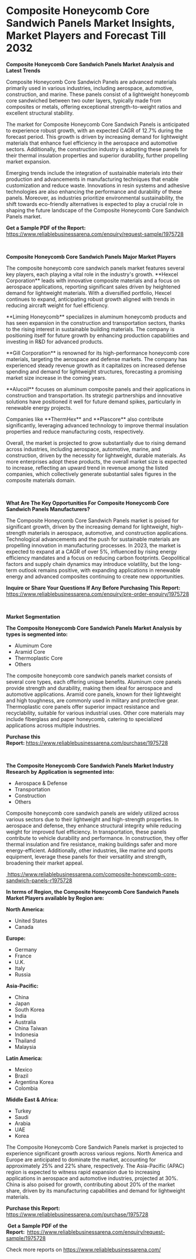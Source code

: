 <p><h1>Composite Honeycomb Core Sandwich Panels Market Insights, Market Players and Forecast Till 2032</h1></p><p><strong>Composite Honeycomb Core Sandwich Panels Market Analysis and Latest Trends</strong></p>
<p><p>Composite Honeycomb Core Sandwich Panels are advanced materials primarily used in various industries, including aerospace, automotive, construction, and marine. These panels consist of a lightweight honeycomb core sandwiched between two outer layers, typically made from composites or metals, offering exceptional strength-to-weight ratios and excellent structural stability. </p><p>The market for Composite Honeycomb Core Sandwich Panels is anticipated to experience robust growth, with an expected CAGR of 12.7% during the forecast period. This growth is driven by increasing demand for lightweight materials that enhance fuel efficiency in the aerospace and automotive sectors. Additionally, the construction industry is adopting these panels for their thermal insulation properties and superior durability, further propelling market expansion.</p><p>Emerging trends include the integration of sustainable materials into their production and advancements in manufacturing techniques that enable customization and reduce waste. Innovations in resin systems and adhesive technologies are also enhancing the performance and durability of these panels. Moreover, as industries prioritize environmental sustainability, the shift towards eco-friendly alternatives is expected to play a crucial role in shaping the future landscape of the Composite Honeycomb Core Sandwich Panels market.</p></p>
<p><strong>Get a Sample PDF of the Report:&nbsp;</strong> <a href="https://www.reliablebusinessarena.com/enquiry/request-sample/1975728?utm_campaign=1905&utm_medium=2&utm_source=Github&utm_content=ia&utm_term=04022025&utm_id=composite-honeycomb-core-sandwich-panels">https://www.reliablebusinessarena.com/enquiry/request-sample/1975728</a></p>
<p>&nbsp;</p>
<p><strong>Composite Honeycomb Core Sandwich Panels Major Market Players</strong></p>
<p><p>The composite honeycomb core sandwich panels market features several key players, each playing a vital role in the industry's growth. **Hexcel Corporation** leads with innovative composite materials and a focus on aerospace applications, reporting significant sales driven by heightened demand for lightweight materials. With a diversified portfolio, Hexcel continues to expand, anticipating robust growth aligned with trends in reducing aircraft weight for fuel efficiency.</p><p>**Liming Honeycomb** specializes in aluminum honeycomb products and has seen expansion in the construction and transportation sectors, thanks to the rising interest in sustainable building materials. The company is positioning itself for future growth by enhancing production capabilities and investing in R&D for advanced products.</p><p>**Gill Corporation** is renowned for its high-performance honeycomb core materials, targeting the aerospace and defense markets. The company has experienced steady revenue growth as it capitalizes on increased defense spending and demand for lightweight structures, forecasting a promising market size increase in the coming years.</p><p>**Alucoil** focuses on aluminum composite panels and their applications in construction and transportation. Its strategic partnerships and innovative solutions have positioned it well for future demand spikes, particularly in renewable energy projects.</p><p>Companies like **ThermHex** and **Plascore** also contribute significantly, leveraging advanced technology to improve thermal insulation properties and reduce manufacturing costs, respectively.</p><p>Overall, the market is projected to grow substantially due to rising demand across industries, including aerospace, automotive, marine, and construction, driven by the necessity for lightweight, durable materials. As more enterprises adopt these products, the overall market size is expected to increase, reflecting an upward trend in revenue among the listed companies, which collectively generate substantial sales figures in the composite materials domain.</p></p>
<p>&nbsp;</p>
<p><strong>What Are The Key Opportunities For Composite Honeycomb Core Sandwich Panels Manufacturers?</strong></p>
<p><p>The Composite Honeycomb Core Sandwich Panels market is poised for significant growth, driven by the increasing demand for lightweight, high-strength materials in aerospace, automotive, and construction applications. Technological advancements and the push for sustainable materials are propelling innovation in manufacturing processes. In 2023, the market is expected to expand at a CAGR of over 5%, influenced by rising energy efficiency mandates and a focus on reducing carbon footprints. Geopolitical factors and supply chain dynamics may introduce volatility, but the long-term outlook remains positive, with expanding applications in renewable energy and advanced composites continuing to create new opportunities.</p></p>
<p><strong>Inquire or Share Your Questions If Any Before Purchasing This Report:</strong> <a href="https://www.reliablebusinessarena.com/enquiry/pre-order-enquiry/1975728?utm_campaign=1905&utm_medium=2&utm_source=Github&utm_content=ia&utm_term=04022025&utm_id=composite-honeycomb-core-sandwich-panels">https://www.reliablebusinessarena.com/enquiry/pre-order-enquiry/1975728</a></p>
<p>&nbsp;</p>
<p><strong>Market Segmentation</strong></p>
<p><strong>The Composite Honeycomb Core Sandwich Panels Market Analysis by types is segmented into:</strong></p>
<p><ul><li>Aluminum Core</li><li>Aramid Core</li><li>Thermoplastic Core</li><li>Others</li></ul></p>
<p><p>The composite honeycomb core sandwich panels market consists of several core types, each offering unique benefits. Aluminum core panels provide strength and durability, making them ideal for aerospace and automotive applications. Aramid core panels, known for their lightweight and high toughness, are commonly used in military and protective gear. Thermoplastic core panels offer superior impact resistance and recyclability, suitable for various industrial uses. Other core materials may include fiberglass and paper honeycomb, catering to specialized applications across multiple industries.</p></p>
<p><strong>Purchase this Report:&nbsp;</strong><a href="https://www.reliablebusinessarena.com/purchase/1975728?utm_campaign=1905&utm_medium=2&utm_source=Github&utm_content=ia&utm_term=04022025&utm_id=composite-honeycomb-core-sandwich-panels">https://www.reliablebusinessarena.com/purchase/1975728</a></p>
<p>&nbsp;</p>
<p><strong>The Composite Honeycomb Core Sandwich Panels Market Industry Research by Application is segmented into:</strong></p>
<p><ul><li>Aerospace & Defense</li><li>Transportation</li><li>Construction</li><li>Others</li></ul></p>
<p><p>Composite honeycomb core sandwich panels are widely utilized across various sectors due to their lightweight and high-strength properties. In aerospace and defense, they enhance structural integrity while reducing weight for improved fuel efficiency. In transportation, these panels contribute to vehicle durability and performance. In construction, they offer thermal insulation and fire resistance, making buildings safer and more energy-efficient. Additionally, other industries, like marine and sports equipment, leverage these panels for their versatility and strength, broadening their market appeal.</p></p>
<p><a href="https://www.reliablebusinessarena.com/composite-honeycomb-core-sandwich-panels-r1975728?utm_campaign=1905&utm_medium=2&utm_source=Github&utm_content=ia&utm_term=04022025&utm_id=composite-honeycomb-core-sandwich-panels">&nbsp;https://www.reliablebusinessarena.com/composite-honeycomb-core-sandwich-panels-r1975728</a></p>
<p><strong>In terms of Region, the Composite Honeycomb Core Sandwich Panels Market Players available by Region are:</strong></p>
<p>
    <p> <strong> North America: </strong>
        <ul>
            <li>United States</li>
            <li>Canada</li>
        </ul>
        </p> 
    <p> <strong> Europe: </strong>
        <ul>
            <li>Germany</li>
            <li>France</li>
            <li>U.K.</li>
            <li>Italy</li>
            <li>Russia</li>
        </ul>
        </p> 
    <p> <strong> Asia-Pacific: </strong>
        <ul>
            <li>China</li>
            <li>Japan</li>
            <li>South Korea</li>
            <li>India</li>
            <li>Australia</li>
            <li>China Taiwan</li>
            <li>Indonesia</li>
            <li>Thailand</li>
            <li>Malaysia</li>
        </ul>
        </p> 
    <p> <strong> Latin America: </strong>
        <ul>
            <li>Mexico</li>
            <li>Brazil</li>
            <li>Argentina Korea</li>
            <li>Colombia</li>
        </ul>
        </p> 
    <p> <strong> Middle East & Africa: </strong>
        <ul>
            <li>Turkey</li>
            <li>Saudi</li>
            <li>Arabia</li>
            <li>UAE</li>
            <li>Korea</li>
        </ul>
    </p>
    </p>
<p><p>The Composite Honeycomb Core Sandwich Panels market is projected to experience significant growth across various regions. North America and Europe are anticipated to dominate the market, accounting for approximately 25% and 22% share, respectively. The Asia-Pacific (APAC) region is expected to witness rapid expansion due to increasing applications in aerospace and automotive industries, projected at 30%. China is also poised for growth, contributing about 20% of the market share, driven by its manufacturing capabilities and demand for lightweight materials.</p></p>
<p><strong>Purchase this Report: </strong><a href="https://www.reliablebusinessarena.com/purchase/1975728?utm_campaign=1905&utm_medium=2&utm_source=Github&utm_content=ia&utm_term=04022025&utm_id=composite-honeycomb-core-sandwich-panels">https://www.reliablebusinessarena.com/purchase/1975728</a></p>
<p>&nbsp;<strong>Get a Sample PDF of the Report:&nbsp;&nbsp;</strong><a href="https://www.reliablebusinessarena.com/enquiry/request-sample/1975728?utm_campaign=1905&utm_medium=2&utm_source=Github&utm_content=ia&utm_term=04022025&utm_id=composite-honeycomb-core-sandwich-panels">https://www.reliablebusinessarena.com/enquiry/request-sample/1975728</a></p>
<p><strong></strong></p>
<p>Check more reports on <a href="https://www.reliablebusinessarena.com/?utm_campaign=1905&utm_medium=2&utm_source=Github&utm_content=ia&utm_term=04022025&utm_id=composite-honeycomb-core-sandwich-panels">https://www.reliablebusinessarena.com/</a></p>